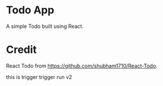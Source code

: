 # Todo App
A simple Todo built using React.

# Credit
React Todo from https://github.com/shubham1710/React-Todo.

this is trigger
trigger run
v2

